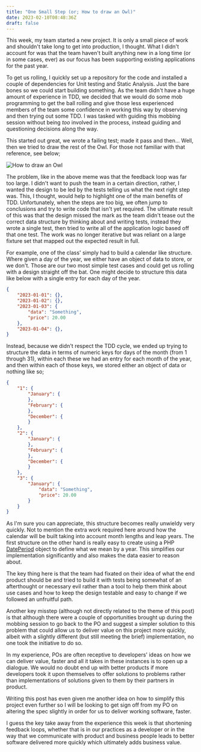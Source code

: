 ```yaml
---
title: "One Small Step (or; How to draw an Owl)"
date: 2023-02-10T08:48:36Z
draft: false
---
```


This week, my team started a new project. It is only a small piece of work and shouldn't take long to get into production, I thought.
What I didn't account for was that the team haven't built anything new in a long time (or in some cases, ever) as our focus has been
supporting existing applications for the past year.

To get us rolling, I quickly set up a repository for the code and installed a couple of dependencies for Unit testing and Static Analysis.
Just the bare bones so we could start building something. As the team didn't have a huge amount of experience in TDD, we decided that we would 
do some mob programming to get the ball rolling and give those less experienced members of the team some confidence in working this way
by observing and then trying out some TDD. I was tasked with guiding this mobbing session without being _too_ involved in the process, instead guiding
and questioning decisions along the way.

This started out great, we wrote a failing test; made it pass and then... Well, then we tried to draw the rest of the Owl. For those not 
familiar with that reference, see below;

![How to draw an Owl](/draw_an_owl.jpeg)

The problem, like in the above meme was that the feedback loop was far too large. I didn't want to push the team in a certain direction,
rather, I wanted the design to be led by the tests telling us what the next right step was. This, I thought, would help to highlight one of the main 
benefits of TDD. Unfortunately, when the steps are too big, we often 
jump to conclusions and try to write code that isn't yet required. The ultimate result of this was that the design missed the mark as
the team didn't tease out the correct data structure by thinking about and writing tests, instead they wrote a single test, then tried to write 
all of the application logic based off that one test. The work was no longer iterative but was reliant on a large fixture set that mapped out the
expected result in full.

For example, one of the class' simply had to build a calendar like structure. Where given a day of the year, we either have an object of data
to store, or we don't. Those are our two most simple test cases and could get us rolling with a design straight off the bat. One might 
decide to structure this data like below with a single entry for each day of the year.

```json
{
    "2023-01-01": {},
    "2023-01-02": {},
    "2023-01-03": {
        "data": "Something",
        "price": 20.00
    },
    "2023-01-04": {},
}
```

Instead, because we didn't respect the TDD cycle, we ended up trying to structure the data in terms of numeric keys for days of the month (from
1 through 31), within each these we had an entry for each month of the year, and then within each of those keys, we stored either an object of data
or nothing like so;

```json
{
    "1": {
        "January": {
        },
        "February": {
        },
        "December": {
        }
    },
    "2": {
        "January": {
        },
        "February": {
        },
        "December": {
        }
    },
    "3": {
        "January": {
            "data": "Something",
            "price": 20.00
        }
    }
}
```

As I'm sure you can appreciate, this structure becomes really unwieldy very quickly. Not to mention the extra work required here around how
the calendar will be built taking into account month lengths and leap years. The first structure on the other hand is really easy to create
using a PHP [DatePeriod](https://www.php.net/manual/en/class.dateperiod.php) object to define what we mean by a year. This simplifies our 
implementation significantly and also makes the data easier to reason about.

The key thing here is that the team had fixated on their idea of what the end product should be and tried to build it with tests being somewhat
of an afterthought or necessary evil rather than a tool to help them think about use cases
and how to keep the design testable and easy to change if we followed an unfruitful path.

Another key misstep (although not directly related to the theme of this post) is that although there were a couple of opportunities brought up
during the mobbing session to go back to the PO and suggest a simpler solution to this problem that could allow us to deliver value on this 
project more quickly, albeit with a slightly different (but still meeting the brief) implementation, no one took the initiative to do so.

In my experience, POs are often receptive to developers' ideas on how we can deliver value, faster and all it takes in these instances is to 
open up a dialogue. We would no doubt end up with better products if more developers took it upon themselves to offer solutions to problems 
rather than implementations of solutions given to them by their partners in product.

Writing this post has even given me another idea on how to simplify this project even further so I will be looking to get sign off from my PO
on altering the spec slightly in order for us to deliver working software, faster.

I guess the key take away from the experience this week is that shortening feedback loops, whether that is in our practices as a developer or in the 
way that we communicate with product and business people leads to better software delivered more quickly which ultimately adds business value.
